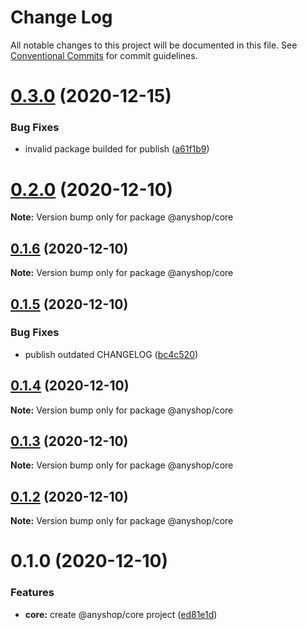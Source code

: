 # Change Log

All notable changes to this project will be documented in this file.
See [Conventional Commits](https://conventionalcommits.org) for commit guidelines.

# [0.3.0](https://github.com/alazes/anyshop-framework/compare/v0.2.0...v0.3.0) (2020-12-15)

### Bug Fixes

- invalid package builded for publish ([a61f1b9](https://github.com/alazes/anyshop-framework/commit/a61f1b9752000da4af6a1eadc0fe0ae735718bc5))

# [0.2.0](https://github.com/alazes/anyshop-framework/compare/v0.1.6...v0.2.0) (2020-12-10)

**Note:** Version bump only for package @anyshop/core

## [0.1.6](https://github.com/alazes/anyshop-framework/compare/v0.1.5...v0.1.6) (2020-12-10)

**Note:** Version bump only for package @anyshop/core

## [0.1.5](https://github.com/alazes/anyshop-framework/compare/v0.1.4...v0.1.5) (2020-12-10)

### Bug Fixes

- publish outdated CHANGELOG ([bc4c520](https://github.com/alazes/anyshop-framework/commit/bc4c520b69bb0911382a7ae15fd20453c481ef04))

## [0.1.4](https://github.com/alazes/anyshop-framework/compare/v0.1.3...v0.1.4) (2020-12-10)

**Note:** Version bump only for package @anyshop/core

## [0.1.3](https://github.com/alazes/anyshop-framework/compare/v0.1.2...v0.1.3) (2020-12-10)

**Note:** Version bump only for package @anyshop/core

## [0.1.2](https://github.com/alazes/anyshop-framework/compare/v0.1.1...v0.1.2) (2020-12-10)

**Note:** Version bump only for package @anyshop/core

# 0.1.0 (2020-12-10)

### Features

- **core:** create @anyshop/core project ([ed81e1d](https://github.com/alazes/anyshop-framework/commit/ed81e1d1de5d8c1f0806058d9446c73163130363))
